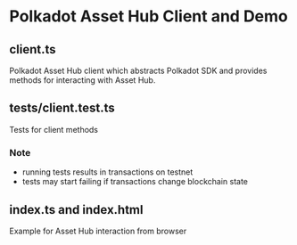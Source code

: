 # Polkadot Asset Hub Client and Demo

## client.ts
Polkadot Asset Hub client which abstracts Polkadot SDK and provides methods for interacting with Asset Hub.

## tests/client.test.ts
Tests for client methods

### Note
- running tests results in transactions on testnet
- tests may start failing if transactions change blockchain state

## index.ts and index.html
Example for Asset Hub interaction from browser


